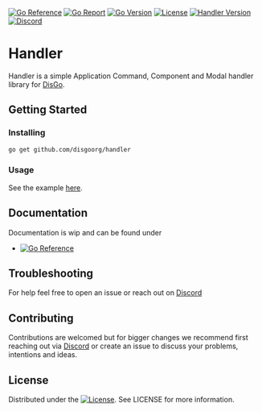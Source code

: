 [![Go Reference](https://pkg.go.dev/badge/github.com/disgoorg/handler.svg)](https://pkg.go.dev/github.com/disgoorg/handler)
[![Go Report](https://goreportcard.com/badge/github.com/disgoorg/handler)](https://goreportcard.com/report/github.com/disgoorg/handler)
[![Go Version](https://img.shields.io/github/go-mod/go-version/disgoorg/handler)](https://golang.org/doc/devel/release.html)
[![License](https://img.shields.io/badge/License-Apache%202.0-blue.svg)](https://github.com/disgoorg/handler/blob/master/LICENSE)
[![Handler Version](https://img.shields.io/github/v/tag/disgoorg/handler?label=release)](https://github.com/disgoorg/handler/releases/latest)
[![Discord](https://discord.com/api/guilds/817327181659111454/widget.png)](https://discord.gg/9tKpqXjYVC)

# Handler

Handler is a simple Application Command, Component and Modal handler library for [DisGo](https://github.com/disgoorg/disgo).

## Getting Started

### Installing

```sh
go get github.com/disgoorg/handler
```

### Usage

See the example [here](https://github.com/disgoorg/handler/tree/master/_example).

## Documentation

Documentation is wip and can be found under

* [![Go Reference](https://pkg.go.dev/badge/github.com/disgoorg/handler.svg)](https://pkg.go.dev/github.com/disgoorg/handler)

## Troubleshooting

For help feel free to open an issue or reach out on [Discord](https://discord.gg/9tKpqXjYVC)

## Contributing

Contributions are welcomed but for bigger changes we recommend first reaching out via [Discord](https://discord.gg/9tKpqXjYVC) or create an issue to discuss your problems, intentions and ideas.

## License

Distributed under the [![License](https://img.shields.io/badge/License-Apache%202.0-blue.svg)](https://github.com/disgoorg/handler/blob/master/LICENSE). See LICENSE for more information.
